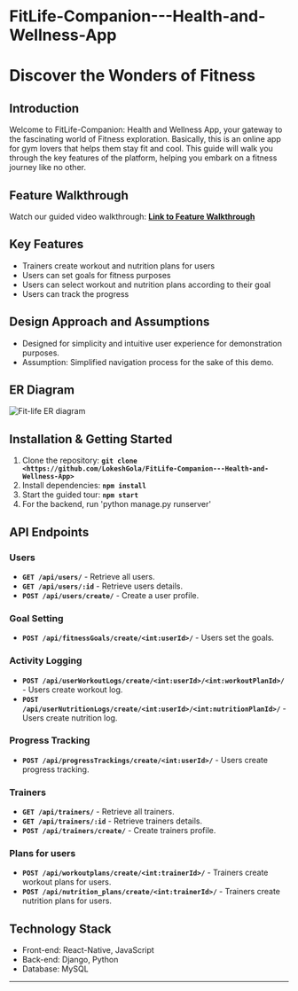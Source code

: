 # **FitLife-Companion---Health-and-Wellness-App**

# **Discover the Wonders of Fitness**

## **Introduction**

Welcome to FitLife-Companion: Health and Wellness App, your gateway to the fascinating world of Fitness exploration. Basically, this is an online app for gym lovers that helps them stay fit and cool. This guide will walk you through the key features of the platform, helping you embark on a fitness journey like no other.


## **Feature Walkthrough**

Watch our guided video walkthrough: **[Link to Feature Walkthrough](https://youtu.be/sddJ-tszCSQ)**

## **Key Features**

- Trainers create workout and nutrition plans for users
- Users can set goals for fitness purposes
- Users can select workout and nutrition plans according to their goal
- Users can track the progress 

## **Design Approach and Assumptions**

- Designed for simplicity and intuitive user experience for demonstration purposes.
- Assumption: Simplified navigation process for the sake of this demo.

## **ER Diagram**
![Fit-life ER diagram](https://github.com/LokeshGola/FitLife-Companion---Health-and-Wellness-App/assets/112959514/7c47216e-9ce9-4412-8b4a-f2a083be676a)

## **Installation & Getting Started**

1. Clone the repository: **`git clone <https://github.com/LokeshGola/FitLife-Companion---Health-and-Wellness-App>`**
2. Install dependencies: **`npm install`**
3. Start the guided tour: **`npm start`**
4. For the backend, run 'python manage.py runserver'



## **API Endpoints**


### **Users**

- **`GET /api/users/`** - Retrieve all users.
- **`GET /api/users/:id`** - Retrieve users details.
- **`POST /api/users/create/`** - Create a user profile.

### **Goal Setting**

- **`POST /api/fitnessGoals/create/<int:userId>/`** - Users set the goals.

### **Activity Logging**

- **`POST /api/userWorkoutLogs/create/<int:userId>/<int:workoutPlanId>/`** - Users create workout log.
- **`POST /api/userNutritionLogs/create/<int:userId>/<int:nutritionPlanId>/`** - Users create nutrition log.

### **Progress Tracking**

- **`POST /api/progressTrackings/create/<int:userId>/`** - Users create progress tracking.

### **Trainers**

- **`GET /api/trainers/`** - Retrieve all trainers.
- **`GET /api/trainers/:id`** - Retrieve trainers details.
- **`POST /api/trainers/create/`** - Create trainers profile.

### **Plans for users**

- **`POST /api/workoutplans/create/<int:trainerId>/`** - Trainers create workout plans for users.
- **`POST /api/nutrition_plans/create/<int:trainerId>/`** - Trainers create nutrition plans for users.



## **Technology Stack**

- Front-end: React-Native, JavaScript
- Back-end: Django, Python
- Database: MySQL

---
